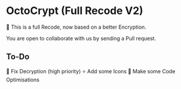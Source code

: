 # OctoCrypt (Full Recode V2)
🐙 This is a full Recode, now based on a better Encryption.

You are open to collaborate with us by sending a Pull request.

## To-Do

🔨 Fix Decryption (high priority)
⭐ Add some Icons
🚀 Make some Code Optimisations

